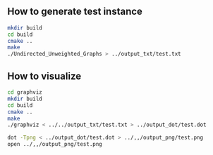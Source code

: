 ## How to generate test instance

```bash
mkdir build
cd build
cmake ..
make 
./Undirected_Unweighted_Graphs > ../output_txt/test.txt
```

## How to visualize

```bash
cd graphviz
mkdir build
cd build
cmake ..
make
./graphviz < ../../output_txt/test.txt > ../output_dot/test.dot

dot -Tpng < ../output_dot/test.dot > ../,,/output_png/test.png 
open ../,,/output_png/test.png
```

